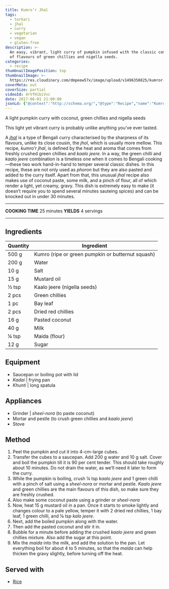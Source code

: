 ```yaml
---
title: Kumro’r Jhal
tags:
  - torkari
  - jhal
  - curry
  - vegetarian
  - vegan
  - gluten-free
description: >-
  An easy, vibrant, light curry of pumpkin infused with the classic combination
  of flavours of green chillies and nigella seeds.
categories:
  - recipe
thumbnailImagePosition: top
thumbnailImage: >-
  https://res.cloudinary.com/dmpeew57x/image/upload/v1496358825/kumror-jhal-website-thumbnail-2_xpht7g.jpg
coverMeta: out
coverSize: partial
videoId: 4rVfH1biVvc
date: 2017-06-01 21:00:00
jsonLd: {"@context":"http://schema.org/","@type":"Recipe","name":"Kumro'r Jhal","author":"Bong Eats","image":"https://res.cloudinary.com/dmpeew57x/image/upload/v1496358825/kumror-jhal-website-thumbnail-2_xpht7g.jpg","description":"An easy, vibrant, light curry of pumpkin infused with the classic combination of flavours of green chillies and nigella seeds.","prepTime":"PT10M","totalTime":"PT25M","recipeYield":"4","recipeIngredient":["500 g	Kumro (ripe or green pumpkin or butternut squash)","200 g	Water","10 g	Salt","15 g	Mustard oil","½ tsp	Kaalo jeere (nigella seeds)","2 pcs	Green chillies","1 pc	Bay leaf","2 pcs	Dried red chillies","16 g	Pasted coconut","40 g	Milk","¼ tsp	Maida (flour)","12 g	Sugar"],"recipeInstructions":["1. Peel the pumpkin and cut it into 4-cm-large cubes.","2. Transfer the cubes to a saucepan. Add 200 g water and 10 g salt. Cover and boil the pumpkin till it is 90 per cent tender. This should take roughly about 10 minutes. Do not drain the water, as we’ll need it later to form the curry.","3. While the pumpkin is boiling, crush ¼ tsp kaalo jeere and 1 green chilli with a pinch of salt using a sheel-nora or mortar and pestle. Kaalo jeere and green chillies are the main flavours of this dish, so make sure they are freshly crushed.","4. Also make some coconut paste using a grinder or sheel-nora","5. Now, heat 15 g mustard oil in a pan. Once it starts to smoke lightly and changes colour to a pale yellow, temper it with 2 dried red chillies, 1 bay leaf, 1 green chilli, and ⅛ tsp kalo jeere.","6. Next, add the boiled pumpkin along with the water.","7. Then add the pasted coconut and stir it in.","8. Bubble for a minute before adding the crushed kaalo jeere and green chillies mixture. Also add the sugar at this point.","9. Mix the maida into the milk, and add the solution to the pan. Let everything boil for about 4 to 5 minutes, so that the maida can help thicken the gravy slightly, before turning off the heat."]}
---
```


<p class="post-byline">A light pumpkin curry with coconut, green chillies and nigella seeds</p>

<p class="post-intro">This light yet vibrant curry is probably unlike anything you’ve ever tasted.</p>

<!-- more -->
<span class="dropcap">A</span> [_jhal_](/tags/jhal) is a type of Bengali curry characterised by the sharpness of its flavours, unlike its close cousin, the _jhol_, which is usually more mellow. This recipe, _kumro’r jhal_, is defined by the heat and aroma that comes from freshly crushed green chillies and _kaalo jeere_. In a way, the green chilli and _kaalo jeere_ combination is a timeless one when it comes to Bengali cooking—these two work hand-in-hand to temper several classic dishes. In this recipe, these are not only used as _phoron_ but they are also pasted and added to the curry itself. Apart from that, this unusual _jhal_ recipe also makes use of coconut paste, some milk, and a pinch of flour, all of which render a light, yet creamy, gravy. This dish is extremely easy to make (it doesn’t require you to spend several minutes sauteing spices) and can be knocked out in under 30 minutes.

***
**COOKING TIME**  25 minutes
**YIELDS** 4 servings
***
## Ingredients
| Quantity | Ingredient                  |
|----------|-----------------------------|
|    500 g | Kumro (ripe or green pumpkin or butternut squash)             |
|    200 g | Water                       |
|     10 g | Salt                        |
|     15 g | Mustard oil                 |
|    ½ tsp | Kaalo jeere (nigella seeds) |
|    2 pcs | Green chillies              |
|     1 pc | Bay leaf                    |
|    2 pcs | Dried red chillies          |
|     16 g | Pasted coconut              |
|     40 g | Milk                        |
|    ¼ tsp | Maida (flour)               |
|     12 g | Sugar                       |


## Equipment
- Saucepan or boiling pot with lid
- _Kadai_ | frying pan
- _Khunti_ | long spatula


## Appliances
- Grinder | _sheel-nora_ (to paste coconut)
- Mortar and pestle (to crush green chillies and _kaalo jeere_)
- Stove

## Method
1. Peel the pumpkin and cut it into 4-cm-large cubes.
2. Transfer the cubes to a saucepan. Add 200 g water and 10 g salt. Cover and boil the pumpkin till it is 90 per cent tender. This should take roughly about 10 minutes. Do not drain the water, as we’ll need it later to form the curry.
3. While the pumpkin is boiling, crush ¼ tsp _kaalo jeere_ and 1 green chilli with a pinch of salt using a _sheel-nora_ or mortar and pestle. _Kaalo jeere_ and green chillies are the main flavours of this dish, so make sure they are freshly crushed.
4. Also make some coconut paste using a grinder or _sheel-nora_
5. Now, heat 15 g mustard oil in a pan. Once it starts to smoke lightly and changes colour to a pale yellow, temper it with 2 dried red chillies, 1 bay leaf, 1 green chilli, and ⅛ tsp _kalo jeere_.
6. Next, add the boiled pumpkin along with the water.
7. Then add the pasted coconut and stir it in.
8. Bubble for a minute before adding the crushed _kaalo jeere_ and green chillies mixture. Also add the sugar at this point.
9. Mix the _maida_ into the milk, and add the solution to the pan. Let everything boil for about 4 to 5 minutes, so that the _maida_ can help thicken the gravy slightly, before turning off the heat.


## Served with
- [Rice](/how-to/cook-the-perfect-rice/)
